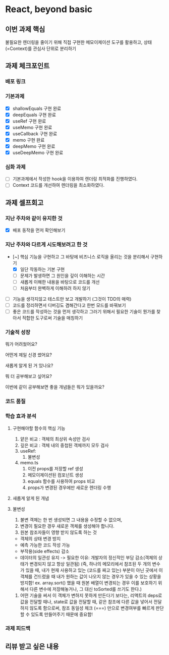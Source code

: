 # React, beyond basic

## 이번 과제 핵심

불필요한 렌더링을 줄이기 위해 직접 구현한 메모이제이션 도구를 활용하고, 상태(=Context)를 관심사 단위로 분리하기

## 과제 체크포인트

### 배포 링크

<!--
배포 링크를 적어주세요
예시: https://<username>.github.io/front-5th-chapter1-1/

배포가 완료되지 않으면 과제를 통과할 수 없습니다.
배포 후에 정상 작동하는지 확인해주세요.
-->

### 기본과제

- [x] shallowEquals 구현 완료
- [x] deepEquals 구현 완료
- [x] useRef 구현 완료
- [x] useMemo 구현 완료
- [x] useCallback 구현 완료
- [x] memo 구현 완료
- [x] deepMemo 구현 완료
- [x] useDeepMemo 구현 완료

### 심화 과제

- [ ] 기본과제에서 작성한 hook을 이용하여 렌더링 최적화를 진행하였다.
- [ ] Context 코드를 개선하여 렌더링을 최소화하였다.

## 과제 셀프회고

<!-- 과제에 대한 회고를 작성해주세요 -->
### 지난 주차와 같이 유지한 것

- [x]  배포 동작을 먼저 확인해보기

### 지난 주차와 다르게 시도해보려고 한 것

- [~]  핵심 기능을 구현하고 그 바탕에 비즈니스 로직을 올리는 것을 분리해서 구현하기
  - [x]  일단 작동하는 기본 구현
  - [ ]  문제가 발생하면 그 원인을 깊이 이해하는 시간
  - [ ]  새롭게 이해한 내용을 바탕으로 코드를 개선
  - [ ]  처음부터 완벽하게 이해하려 하지 않기
- [ ]  기능을 생각지않고 테스트만 보고 개발하기 (그것이 TDD의 매력)
- [ ]  코드를 정리하면서 디버깅도 겸해간다고 한번 모드를 바꿔보기
- [ ]  좋은 코드를 작성하는 것을 먼저 생각하고 그러기 위해서 필요한 기술이 뭔가를 찾아서 적합한 도구로써 기술을 매칭하기

### 기술적 성장
<!-- 예시
- 새로 학습한 개념
- 기존 지식의 재발견/심화
- 구현 과정에서의 기술적 도전과 해결
-->
뭐가 어려웠어요?

어떤게 제일 신경 썼어요?

새롭게 알게 된 거 있나요?

뭐 더 공부해보고 싶어요?

이번에 같이 공부해보면 좋을 개념들은 뭐가 있을까요?

### 코드 품질
<!-- 예시
- 특히 만족스러운 구현
- 리팩토링이 필요한 부분
- 코드 설계 관련 고민과 결정
-->

### 학습 효과 분석
<!-- 예시
- 가장 큰 배움이 있었던 부분
- 추가 학습이 필요한 영역
- 실무 적용 가능성
-->

1. 구현해야할 함수의 핵심 기능
    1. 얕은 비교 : 객체의 최상위 속성만 검사
    1. 깊은 비교 : 객체 내의 중첩된 객체까지 모두 검사
    1. useRef:
        1. 불변성
    1. memo.ts
        1. 이전 props를 저장할 ref 생성
        2. 메모이제이션된 컴포넌트 생성
        3. equals 함수를 사용하여 props 비교
        4. props가 변경된 경우에만 새로운 렌더링 수행

1. 새롭게 알게 된 개념
1. 불변성
    1. 불변 객체는 한 번 생성되면 그 내용을 수정할 수 없으며,
    1. 변경이 필요한 경우 새로운 객체를 생성해야 합니다.
    1. 원본 참조자들이 영향 받지 않도록 하는 것
      - 객체의 상태 변경 방지
      - 예측 가능한 코드 작성 가능
      - 부작용(side effects) 감소
      - 데이터의 일관성 유지
      -> 필요한 이유: 개발자의 정신적인 부담 감소(객체의 상태가 변경되지 않고 항상 일관됨)
      (즉, 하나의 메모리에서 참조된 두 개의 변수가 있을 때, 내가 현재 사용하고 있는 (코드를 짜고 있는) 부분이 아닌 곳에서 이 객체를 건드렸을 때 내가 원하는 값이 나오지 않는 경우가 있을 수 있는 상황을 방지함! ex. array.sort() 했을 때 원본 배열이 변경되는 경우 이를 보호하기 위해서 다른 변수에 저장해놓거나, 그 대신 toSorted를 쓰기도 한다.)
    1. 어떤 기술을 써서 이 객체가 변하지 못하게 만든다기 보다는, 리액트의 deps로 값을 전달할 때나, state로 값을 전달할 때, 같은 참조에 다른 값을 넣어서 전달하지 않도록 함으로써, 참조 동일성 체크 (===) 만으로 변경여부를 빠르게 판단할 수 있도록 만들어주기 때문에 중요함!

### 과제 피드백
<!-- 예시
- 과제에서 모호하거나 애매했던 부분
- 과제에서 좋았던 부분
-->

## 리뷰 받고 싶은 내용

<!--
피드백 받고 싶은 내용을 구체적으로 남겨주세요
모호한 요청은 피드백을 남기기 어렵습니다.

참고링크: https://chatgpt.com/share/675b6129-515c-8001-ba72-39d0fa4c7b62

모호한 요청의 예시)
- 코드 스타일에 대한 피드백 부탁드립니다.
- 코드 구조에 대한 피드백 부탁드립니다.
- 개념적인 오류에 대한 피드백 부탁드립니다.
- 추가 구현이 필요한 부분에 대한 피드백 부탁드립니다.

구체적인 요청의 예시)
- 현재 함수와 변수명을 보면 직관성이 떨어지는 것 같습니다. 함수와 변수를 더 명확하게 이름 지을 수 있는 방법에 대해 조언해주실 수 있나요?
- 현재 파일 단위로 코드가 분리되어 있지만, 모듈화나 계층화가 부족한 것 같습니다. 어떤 기준으로 클래스를 분리하거나 모듈화를 진행하면 유지보수에 도움이 될까요?
- MVC 패턴을 따르려고 했는데, 제가 구현한 구조가 MVC 원칙에 맞게 잘 구성되었는지 검토해주시고, 보완할 부분을 제안해주실 수 있을까요?
- 컴포넌트 간의 의존성이 높아져서 테스트하기 어려운 상황입니다. 의존성을 낮추고 테스트 가능성을 높이는 구조 개선 방안이 있을까요?
-->
